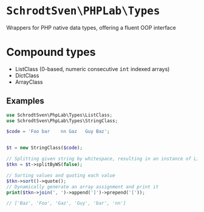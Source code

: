 # <kbd>SchrodtSven\PHPLab\Types</kbd>

Wrappers for PHP native data types, offering a fluent OOP interface

# Compound types

- ListClass  (0-based, numeric consecutive <kbd>int</kbd> indexed arrays)
- DictClass 
- ArrayClass

## Examples 

```php
use SchrodtSven\PhpLab\Types\ListClass;
use SchrodtSven\PhpLab\Types\StringClass;

$code = 'Foo bar    nn Gaz   Guy Baz';


$t = new StringClass($code);

// Splitting given string by whitespace, resulting in an instance of ListClass
$tkn = $t->splitByWS(false);

// Sorting values and quoting each value
$tkn->sort()->quote();
// Dynamically generate an array assignment and print it 
print($tkn->join(', ')->append(']')->prepend('['));

// ['Baz', 'Foo', 'Gaz', 'Guy', 'bar', 'nn']
```

